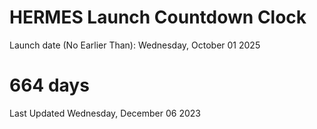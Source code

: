 # HERMES Launch Countdown Clock

Launch date (No Earlier Than): Wednesday, October 01 2025
# 664 days

Last Updated Wednesday, December 06 2023